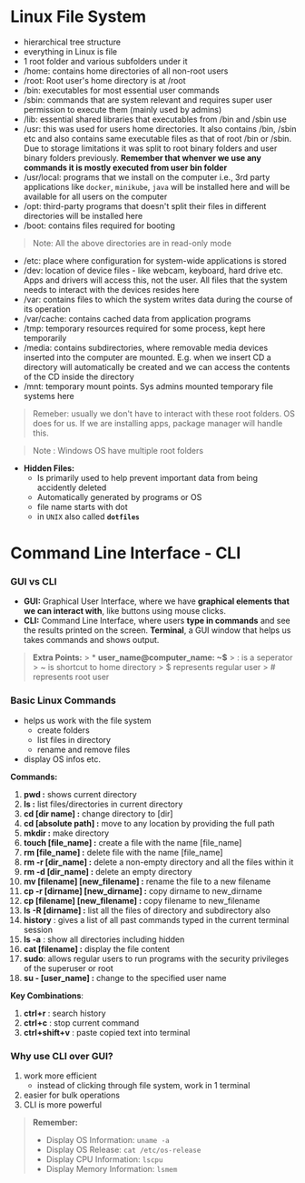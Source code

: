 # Linux File System
* hierarchical tree structure
* everything in Linux is file
* 1 root folder and various subfolders under it
* /home: contains home directories of all non-root users
* /root: Root user's home directory is at /root
* /bin: executables for most essential user commands
* /sbin: commands that are system relevant and requires super user permission to execute them (mainly used by admins)
* /lib: essential shared libraries that executables from /bin and /sbin use
* /usr: this was used for users home directories. It also contains /bin, /sbin etc and also contains same executable files as that of root /bin or /sbin. Due to storage limitations it was split to root binary folders and user binary folders previously. **Remember that whenver we use any commands it is mostly executed from user bin folder**
* /usr/local: programs that we install on the computer i.e., 3rd party applications like `docker`, `minikube`, `java` will be installed here and will be available for all users on the computer
* /opt: third-party programs that doesn't split their files in different directories will be installed here
* /boot: contains files required for booting

> Note: All the above directories are in read-only mode

* /etc: place where configuration for system-wide applications is stored
* /dev: location of device files - like webcam, keyboard, hard drive etc. Apps and drivers will access this, not the user. All files that the system needs to interact with the devices resides here
* /var: contains files to which the system writes data during the course of its operation
* /var/cache: contains cached data from application programs
* /tmp: temporary resources required for some process, kept here temporarily
* /media: contains subdirectories, where removable media devices inserted into the computer are mounted. E.g. when we insert CD a directory will automatically be created and we can access the contents of the CD inside the directory
* /mnt: temporary mount points. Sys admins mounted temporary file systems here

> Remeber: usually we don't have to interact with these root folders. OS does for us. If we are installing apps, package manager will handle this.

> Note : Windows OS have multiple root folders 

* __Hidden Files:__
	* Is primarily used to help prevent important data from being accidently deleted
	* Automatically generated by programs or OS
	* file name starts with dot 
	* in `UNIX` also called **`dotfiles`** 

# Command Line Interface - CLI
### GUI vs CLI
* __GUI:__ Graphical User Interface, where we have __graphical elements that we can interact with__, like buttons using mouse clicks.
* __CLI:__ Command Line Interface, where users __type in commands__ and see the results printed on the screen. __Terminal__, a GUI window that helps us takes commands and shows output.

> __Extra Points:__
	> * __user_name@computer_name: ~\$__
	> : is a seperator
	> ~ is shortcut to home directory
	> $ represents regular user
	> \# represents root user

### Basic Linux Commands
* helps us work with the file system
	* create folders 
	* list files in directory
	* rename and remove files
* display OS infos etc.

__Commands:__
1. __pwd :__ shows current directory
2. __ls :__ list files/directories in current directory
3. __cd [dir name] :__ change directory to [dir]
4. __cd [absolute path] :__ move to any location by providing the full path
5. __mkdir :__ make directory
6. __touch [file_name] :__ create a file with the name [file_name]
7. __rm [file_name] :__ delete file with the name [file_name]
8. __rm -r [dir_name] :__ delete a non-empty directory and all the files within it
9. __rm -d [dir_name] :__ delete an empty directory
10. __mv [filename] [new_filename] :__ rename the file to a new filename
11. __cp -r [dirname] [new_dirname] :__ copy dirname to new_dirname
12. __cp [filename] [new_filename] :__ copy filename to new_filename
13. __ls -R [dirname] :__ list all the files of directory and subdirectory also
14. __history__ : gives a list of all past commands typed in the current terminal session
15. __ls -a__ : show all directories including hidden
16. __cat [filename] :__ display the file content
17. __sudo__: allows regular users to run programs with the security privileges of the superuser or root
18. __su - [user_name] :__ change to the specified user name

__Key Combinations__:
1. __ctrl+r__ : search history
2. __ctrl+c__ : stop current command
3. __ctrl+shift+v__ : paste copied text into terminal

### Why use CLI over GUI?
1. work more efficient
	* instead of clicking through file system, work in 1 terminal
2. easier for bulk operations
3. CLI is more powerful

> __Remember:__
> * Display OS Information: `uname -a`
> * Display OS Release: `cat /etc/os-release`
> * Display CPU Information: `lscpu`
> * Display Memory Information: `lsmem`